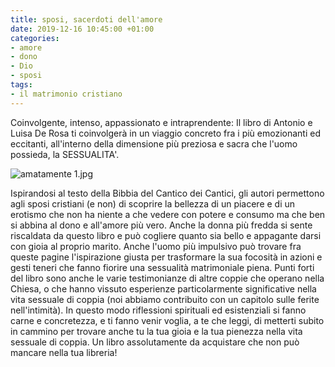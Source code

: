 ```yaml
---
title: sposi, sacerdoti dell'amore
date: 2019-12-16 10:45:00 +01:00
categories:
- amore
- dono
- Dio
- sposi
tags:
- il matrimonio cristiano
---
```


Coinvolgente, intenso, appassionato e intraprendente: Il libro di Antonio e Luisa De Rosa ti coinvolgerà in un viaggio concreto fra i più emozionanti ed eccitanti, all'interno della dimensione più preziosa e sacra che l'uomo possieda, la SESSUALITA'. 

![amatamente 1.jpg](/uploads/amatamente%201.jpg)

Ispirandosi al testo della Bibbia del Cantico dei Cantici, gli autori permettono agli sposi cristiani (e non) di scoprire la bellezza di un piacere e di un erotismo che non ha niente a che vedere con potere e consumo ma che ben si abbina al dono e all'amore più vero. Anche la donna più fredda si sente riscaldata da questo libro e può cogliere quanto sia bello e appagante darsi con gioia al proprio marito. Anche l'uomo più impulsivo può trovare fra queste pagine l'ispirazione giusta per trasformare la sua focosità in azioni e gesti teneri che fanno fiorire una sessualità matrimoniale piena. Punti forti del libro sono anche le varie testimonianze di altre coppie che operano nella Chiesa, o che hanno vissuto esperienze particolarmente significative nella vita sessuale di coppia (noi abbiamo contribuito con un capitolo sulle ferite nell'intimità). In questo modo riflessioni spirituali ed esistenziali si fanno carne e concretezza, e ti fanno venir voglia, a te che leggi, di metterti subito in cammino per trovare anche tu la tua gioia e la tua pienezza nella vita sessuale di coppia. Un libro assolutamente da acquistare che non può mancare nella tua libreria!